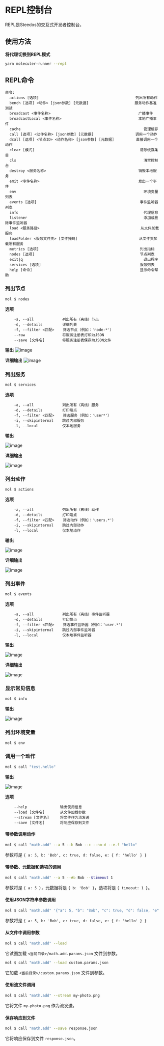 # REPL控制台

REPL是Steedos的交互式开发者控制台。

## 使用方法

**将代理切换到REPL模式**

```bash
yarn moleculer-runner --repl
```

## REPL命令

```
命令:
  actions [选项]                                            列出所有动作
  bench [选项] <动作> [json参数] [元数据]                     服务动作基准测试
  broadcast <事件名称>                                        广播事件
  broadcastLocal <事件名称>                                   本地广播事件
  cache                                                        管理缓存
  call [选项] <动作名称> [json参数] [元数据]                   调用一个动作
  dcall [选项] <节点ID> <动作名称> [json参数] [元数据]          直接调用一个动作
  clear [模式]                                                清除缓存条目
  cls                                                          清空控制台
  destroy <服务名称>                                          销毁本地服务
  emit <事件名称>                                             发出一个事件
  env                                                          环境变量列表
  events [选项]                                               事件监听器列表
  info                                                         代理信息
  listener                                                     添加或删除事件监听器
  load <服务路径>                                              从文件加载服务
  loadFolder <服务文件夹> [文件掩码]                            从文件夹加载所有服务
  metrics [选项]                                              列出指标
  nodes [选项]                                                节点列表
  exit|q                                                       退出程序
  services [选项]                                             服务列表
  help [命令]                                                 显示命令帮助
```

### 列出节点
```bash
mol $ nodes
```

**选项**
```
    -a, --all             列出所有（离线）节点
    -d, --details         详细列表
    -f, --filter <匹配>    筛选节点（例如：'node-*'）
    --raw                 将服务注册表打印为JSON
    --save [文件名]        将服务注册表保存为JSON文件
```

**输出**
![image](/img/service/repl/nodes.png)

**详细输出**
![image](/img/service/repl/nodes-detailed.png)

### 列出服务
```bash
mol $ services
```

**选项**
```
    -a, --all             列出所有（离线）服务
    -d, --details         打印端点
    -f, --filter <匹配>    筛选服务（例如：'user*'）
    -i, --skipinternal    跳过内部服务
    -l, --local           仅本地服务
```

**输出**

![image](/img/service/repl/services.png)

**详细输出**

![image](/img/service/repl/services-detailed.png)

### 列出动作
```bash
mol $ actions
```

**选项**
```
    -a, --all             列出所有（离线）动作
    -d, --details         打印端点
    -f, --filter <匹配>    筛选动作（例如：'users.*'）
    -i, --skipinternal    跳过内部动作
    -l, --local           仅本地动作
```

**输出**

![image](/img/service/repl/actions.png)

**详细输出**

![image](/img/service/repl/actions-detailed.png)

### 列出事件
```bash
mol $ events
```

**选项**
```
    -a, --all             列出所有（离线）事件监听器
    -d, --details         打印端点
    -f, --filter <匹配>    筛选事件监听器（例如：'user.*'）
    -i, --skipinternal    跳过内部事件监听器
    -l, --local           仅本地事件监听器
```

**输出**

![image](/img/service/repl/events.png)

**详细输出**

![image](/img/service/repl/events-detailed.png)

### 显示常见信息
```bash
mol $ info
```

**输出**

![image](https://cloud.githubusercontent.com/assets/306521/26260974/aaea9b02-3ccf-11e7-9e1c-ec9150518791.png)

### 列出环境变量
```bash
mol $ env
```

### 调用一个动作
```bash
mol $ call "test.hello"
```

**输出**

![image](/img/service/repl/call1.png)

**选项**
```
    --help               输出使用信息
    --load [文件名]       从文件加载参数
    --stream [文件名]     将文件作为流发送
    --save [文件名]       将响应保存到文件
```

#### 带参数调用动作
```bash
mol $ call "math.add" --a 5 --b Bob --c --no-d --e.f "hello"
```
参数将是 `{ a: 5, b: 'Bob', c: true, d: false, e: { f: 'hello' } }`

#### 带参数、元数据和选项的调用
```bash
mol $ call "math.add" --a 5 --#b Bob --$timeout 1
```
参数将是 `{ a: 5 }`，元数据将是 `{ b: 'Bob' }`，选项将是 `{ timeout: 1 }`。

#### 使用JSON字符串参数调用
```bash
mol $ call "math.add" '{"a": 5, "b": "Bob", "c": true, "d": false, "e": { "f": "hello" } }'
```
参数将是 `{ a: 5, b: 'Bob', c: true, d: false, e: { f: 'hello' } }`

#### 从文件中调用参数
```bash
mol $ call "math.add" --load
```
它试图加载 `<当前目录>/math.add.params.json` 文件到参数。

```bash
mol $ call "math.add" --load custom.params.json
```
它加载 `<当前目录>/custom.params.json` 文件到参数。

#### 使用流文件调用
```bash
mol $ call "math.add" --stream my-photo.png
```
它将文件 `my-photo.png` 作为流发送。

#### 保存响应到文件
```bash
mol $ call "math.add" --save response.json
```
它将响应保存到文件 `response.json`。
